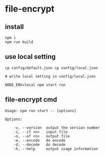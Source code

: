 # file-encrypt

## install

```
npm i
npm run build
```

## use local setting

```
cp config/default.json cp config/local.json

# write local setting in config/local.json

NODE_ENV=local npm start run
```

## file-encrypt cmd

```
Usage: npm run start -- [options]

Options:

    -v, --version  output the version number
    -i, --if <n>   input file
    -o, --of <n>   output file
    -e, --encode   do encode
    -d, --decode   do decode
    -h, --help     output usage information
```
